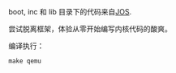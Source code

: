 boot, inc 和 lib 目录下的代码来自[JOS](https://pdos.csail.mit.edu/6.828/2014/).

尝试脱离框架，体验从零开始编写内核代码的酸爽。

编译执行：
```shell
make qemu
```
